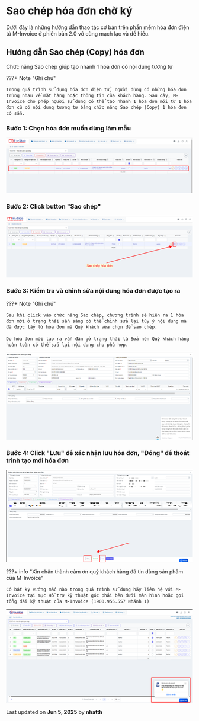 # **Sao chép hóa đơn chờ ký**

Dưới đây là những hướng dẫn thao tác cơ bản trên phần mềm hóa đơn điện tử M-Invoice ở phiên bản 2.0 vô cùng mạch lạc và dễ hiểu.

## **Hướng dẫn Sao chép (Copy) hóa đơn**

Chức năng Sao chép giúp tạo nhanh 1 hóa đơn có nội dung tương tự

???+ Note "Ghi chú"

    Trong quá trình sử dụng hóa đơn điện tử, người dùng có những hóa đơn trùng nhau về mặt hàng hoặc thông tin của khách hàng. Sau đây, M-Invoice cho phép người sử dụng có thể tạo nhanh 1 hóa đơn mới từ 1 hóa đơn cũ có nội dung tương tự bằng chức năng Sao chép (Copy) 1 hóa đơn có sẵn.

### **Bước 1: Chọn hóa đơn muốn dùng làm mẫu**

![Hình 1](../../assets/images/invoice2/2.0_sao-chep-hoa-don_1.png "Hãy bấm vào để xem rõ hơn")

### **Bước 2: Click button "Sao chép"**

![Hình 2](../../assets/images/invoice2/2.0_sao-chep-hoa-don_2.png "Hãy bấm vào để xem rõ hơn")

### **Bước 3: Kiểm tra và chỉnh sửa nội dung hóa đơn được tạo ra**

???+ Note "Ghi chú"

    Sau khi click vào chức năng Sao chép, chương trình sẽ hiện ra 1 hóa đơn mới ở trạng thái sẵn sàng có thể chỉnh sửa lại tùy ý nội dung mà đã được lấy từ hóa đơn mà Quý khách vừa chọn để sao chép.

    Do hóa đơn mới tạo ra vẫn đăn gở trạng thái là Sửa nên Quý khách hàng hoàn toàn có thể sửa lại nội dung cho phù hợp.

![Hình 3](../../assets/images/invoice2/2.0_sao-chep-hoa-don_3.png "Hãy bấm vào để xem rõ hơn")

### **Bước 4: Click "Lưu" để xác nhận lưu hóa đơn, "Đóng" để thoát trình tạo mới hóa đơn**

![Hình 4](../../assets/images/invoice2/2.0_sao-chep-hoa-don_4.png "Hãy bấm vào để xem rõ hơn")

???+ info "Xin chân thành cảm ơn quý khách hàng đã tin dùng sản phẩm của M-Invoice"

    Có bất kỳ vướng mắc nào trong quá trình sử dụng hãy liên hệ với M-Invoice tại mục Hỗ trợ kỹ thuật góc phải bên dưới màn hình hoặc gọi tổng đài kỹ thuật của M-Invoice (1900.955.557 Nhánh 1)

![Hình 5](../../assets/images/invoice2/hotro.png "Hãy bấm vào để xem rõ hơn")

<div class="last-updated">Last updated on <strong>Jun 5, 2025</strong> by <strong>nhatth</strong></div>
